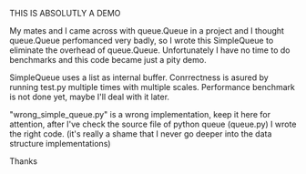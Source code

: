 THIS IS ABSOLUTLY A DEMO

My mates and I came across with queue.Queue in a project and I thought queue.Queue perfomanced very badly,
so I wrote this SimpleQueue to eliminate the overhead of queue.Queue.
Unfortunately I have no time to do benchmarks and this code became just a pity demo.

SimpleQueue uses a list as internal buffer.
Conrrectness is asured by running test.py multiple times with multiple scales.
Performance benchmark is not done yet, maybe I'll deal with it later.

"wrong_simple_queue.py" is a wrong implementation, keep it here for attention,
after I've check the source file of python queue (queue.py) I wrote the right code.
(it's really a shame that I never go deeper into the data structure implementations)

Thanks
